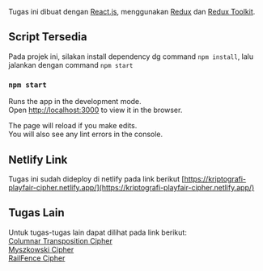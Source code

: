 Tugas ini dibuat dengan [React.js](https://github.com/facebook/create-react-app), menggunakan [Redux](https://redux.js.org/) dan [Redux Toolkit](https://redux-toolkit.js.org/).

## Script Tersedia

Pada projek ini, silakan install dependency dg command `npm install`, lalu jalankan dengan command `npm start`

### `npm start`

Runs the app in the development mode.<br />
Open [http://localhost:3000](http://localhost:3000) to view it in the browser.

The page will reload if you make edits.<br />
You will also see any lint errors in the console.

## Netlify Link

Tugas ini sudah dideploy di netlify pada link berikut [https://kriptografi-playfair-cipher.netlify.app/](https://kriptografi-playfair-cipher.netlify.app/)

## Tugas Lain

Untuk tugas-tugas lain dapat dilihat pada link berikut: <br />
[Columnar Transposition Cipher](https://github.com/ozzy9h20/kriptografi-playfair-cipher/blob/main/Tugas%20Lain/Kriptografi.ColumnarTranspositionCipher.js) <br />
[Myszkowski Cipher](https://github.com/ozzy9h20/kriptografi-playfair-cipher/blob/main/Tugas%20Lain/Kriptografi.Myszkowski.js) <br />
[RailFence Cipher](https://github.com/ozzy9h20/kriptografi-playfair-cipher/blob/main/Tugas%20Lain/Kriptografi.RailFence.js) 
